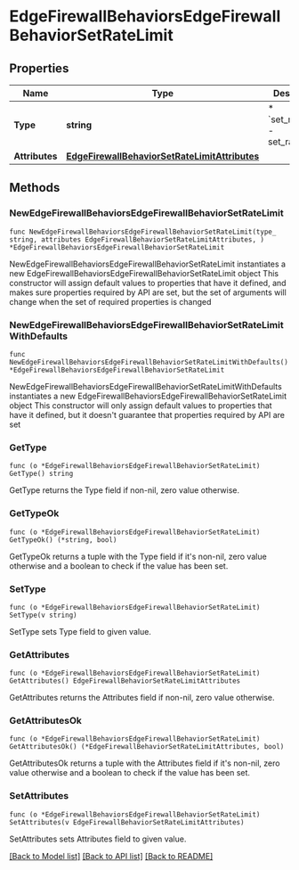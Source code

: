 # EdgeFirewallBehaviorsEdgeFirewallBehaviorSetRateLimit

## Properties

Name | Type | Description | Notes
------------ | ------------- | ------------- | -------------
**Type** | **string** | * &#x60;set_rate_limit&#x60; - set_rate_limit | 
**Attributes** | [**EdgeFirewallBehaviorSetRateLimitAttributes**](EdgeFirewallBehaviorSetRateLimitAttributes.md) |  | 

## Methods

### NewEdgeFirewallBehaviorsEdgeFirewallBehaviorSetRateLimit

`func NewEdgeFirewallBehaviorsEdgeFirewallBehaviorSetRateLimit(type_ string, attributes EdgeFirewallBehaviorSetRateLimitAttributes, ) *EdgeFirewallBehaviorsEdgeFirewallBehaviorSetRateLimit`

NewEdgeFirewallBehaviorsEdgeFirewallBehaviorSetRateLimit instantiates a new EdgeFirewallBehaviorsEdgeFirewallBehaviorSetRateLimit object
This constructor will assign default values to properties that have it defined,
and makes sure properties required by API are set, but the set of arguments
will change when the set of required properties is changed

### NewEdgeFirewallBehaviorsEdgeFirewallBehaviorSetRateLimitWithDefaults

`func NewEdgeFirewallBehaviorsEdgeFirewallBehaviorSetRateLimitWithDefaults() *EdgeFirewallBehaviorsEdgeFirewallBehaviorSetRateLimit`

NewEdgeFirewallBehaviorsEdgeFirewallBehaviorSetRateLimitWithDefaults instantiates a new EdgeFirewallBehaviorsEdgeFirewallBehaviorSetRateLimit object
This constructor will only assign default values to properties that have it defined,
but it doesn't guarantee that properties required by API are set

### GetType

`func (o *EdgeFirewallBehaviorsEdgeFirewallBehaviorSetRateLimit) GetType() string`

GetType returns the Type field if non-nil, zero value otherwise.

### GetTypeOk

`func (o *EdgeFirewallBehaviorsEdgeFirewallBehaviorSetRateLimit) GetTypeOk() (*string, bool)`

GetTypeOk returns a tuple with the Type field if it's non-nil, zero value otherwise
and a boolean to check if the value has been set.

### SetType

`func (o *EdgeFirewallBehaviorsEdgeFirewallBehaviorSetRateLimit) SetType(v string)`

SetType sets Type field to given value.


### GetAttributes

`func (o *EdgeFirewallBehaviorsEdgeFirewallBehaviorSetRateLimit) GetAttributes() EdgeFirewallBehaviorSetRateLimitAttributes`

GetAttributes returns the Attributes field if non-nil, zero value otherwise.

### GetAttributesOk

`func (o *EdgeFirewallBehaviorsEdgeFirewallBehaviorSetRateLimit) GetAttributesOk() (*EdgeFirewallBehaviorSetRateLimitAttributes, bool)`

GetAttributesOk returns a tuple with the Attributes field if it's non-nil, zero value otherwise
and a boolean to check if the value has been set.

### SetAttributes

`func (o *EdgeFirewallBehaviorsEdgeFirewallBehaviorSetRateLimit) SetAttributes(v EdgeFirewallBehaviorSetRateLimitAttributes)`

SetAttributes sets Attributes field to given value.



[[Back to Model list]](../README.md#documentation-for-models) [[Back to API list]](../README.md#documentation-for-api-endpoints) [[Back to README]](../README.md)


